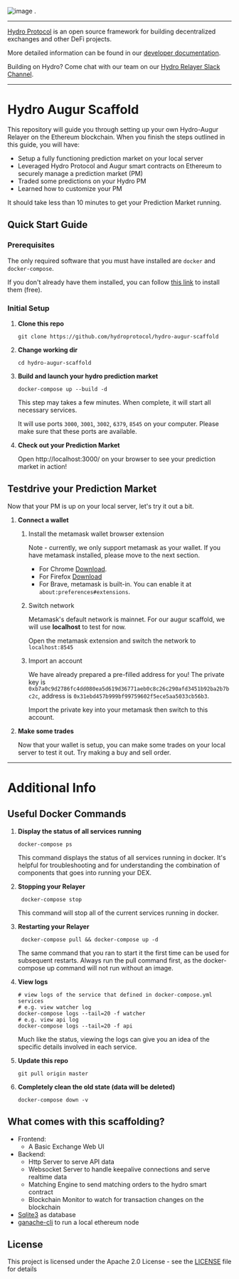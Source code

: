 ![image](assets/hydro_black_wider.png) .  

***

[Hydro Protocol](https://hydroprotocol.io) is an open source framework for building decentralized exchanges and other DeFi projects.

More detailed information can be found in our [developer documentation](https://developer.hydroprotocol.io/docs/overview/getting-started.html).

Building on Hydro? Come chat with our team on our [Hydro Relayer Slack Channel](https://join.slack.com/t/hydrorelayer/shared_invite/enQtNTc1Mjc3MDUyNTkzLWNmZjI0YmFhNTg4OTU4NTI5ZWE1MzY1ZTc1MDMyYmE1YzkwYWUwYzQ2MTNhMTRjNmVjMmEyOTRkMjFlNzAyMTQ).

***

# Hydro Augur Scaffold

This repository will guide you through setting up your own Hydro-Augur Relayer on the Ethereum blockchain. When you finish the steps outlined in this guide, you will have:

- Setup a fully functioning prediction market on your local server
- Leveraged Hydro Protocol and Augur smart contracts on Ethereum to securely manage a prediction market (PM)
- Traded some predictions on your Hydro PM
- Learned how to customize your PM

It should take less than 10 minutes to get your Prediction Market running.

## Quick Start Guide

### Prerequisites

The only required software that you must have installed are `docker` and `docker-compose`.

If you don't already have them installed, you can follow [this link](https://docs.docker.com/compose/install/) to install them (free).

### Initial Setup

1.  **Clone this repo**

        git clone https://github.com/hydroprotocol/hydro-augur-scaffold

1.  **Change working dir**

        cd hydro-augur-scaffold

1.  **Build and launch your hydro prediction market**

        docker-compose up --build -d

    This step may takes a few minutes.
    When complete, it will start all necessary services.

    It will use ports `3000`, `3001`, `3002`, `6379`, `8545` on your computer. Please make sure that these ports are available.

1.  **Check out your Prediction Market**

    Open http://localhost:3000/ on your browser to see your prediction market in action!
    
## Testdrive your Prediction Market

Now that your PM is up on your local server, let's try it out a bit.

1.  **Connect a wallet**

    1.  Install the metamask wallet browser extension
        
        Note - currently, we only support metamask as your wallet. If you have metamask installed, please move to the next section.

        - For Chrome [Download](https://chrome.google.com/webstore/detail/metamask/nkbihfbeogaeaoehlefnkodbefgpgknn).
        - For Firefox [Download](https://addons.mozilla.org/en-US/firefox/addon/ether-metamask/)
        - For Brave, metamask is built-in. You can enable it at `about:preferences#extensions`.

    1.  Switch network

        Metamask's default network is mainnet. For our augur scaffold, we will use **localhost** to test for now.

        Open the metamask extension and switch the network to `localhost:8545`

    1.  Import an account

        We have already prepared a pre-filled address for you! The private key is `0xb7a0c9d2786fc4dd080ea5d619d36771aeb0c8c26c290afd3451b92ba2b7bc2c`, address is `0x31ebd457b999bf99759602f5ece5aa5033cb56b3`.

        Import the private key into your metamask then switch to this account.

1.  **Make some trades**
    
    Now that your wallet is setup, you can make some trades on your local server to test it out. Try making a buy and sell order.

***

# Additional Info

## Useful Docker Commands

1.  **Display the status of all services running**

        docker-compose ps

    This command displays the status of all services running in docker. It's helpful for troubleshooting and for understanding the combination of components that goes into running your DEX.

2. **Stopping your Relayer**

        docker-compose stop

   This command will stop all of the current services running in docker.

3. **Restarting your Relayer**

        docker-compose pull && docker-compose up -d

   The same command that you ran to start it the first time can be used for subsequent restarts. Always run the pull command first, as the docker-compose up command will not run without an image.

1.  **View logs**

        # view logs of the service that defined in docker-compose.yml services
        # e.g. view watcher log
        docker-compose logs --tail=20 -f watcher
        # e.g. view api log
        docker-compose logs --tail=20 -f api

    Much like the status, viewing the logs can give you an idea of the specific details involved in each service.

5.  **Update this repo**

        git pull origin master

6.  **Completely clean the old state (data will be deleted)**

        docker-compose down -v

## What comes with this scaffolding?

- Frontend:
  - A Basic Exchange Web UI
- Backend:
  - Http Server to serve API data
  - Websocket Server to handle keepalive connections and serve realtime data
  - Matching Engine to send matching orders to the hydro smart contract
  - Blockchain Monitor to watch for transaction changes on the blockchain
- [Sqlite3](https://www.sqlite.org/index.html) as database
- [ganache-cli](https://github.com/trufflesuite/ganache-cli) to run a local ethereum node

## License

This project is licensed under the Apache 2.0 License - see the [LICENSE](LICENSE) file for details
